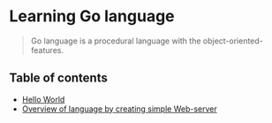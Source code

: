 # Learning Go language
> Go language is a procedural language with the object-oriented-features.
## Table of contents
* [Hello World](1.Hello/hello.go)
* [Overview of language by creating simple Web-server](2.web_server/web_server.go)